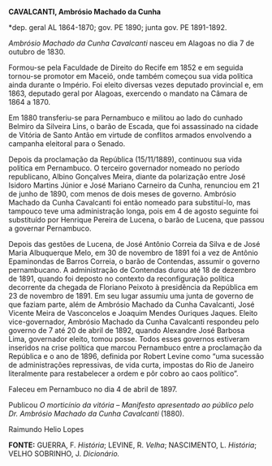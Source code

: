 **CAVALCANTI, Ambrósio Machado da Cunha**

\*dep. geral AL 1864-1870; gov. PE 1890; junta gov. PE 1891-1892.

*Ambrósio Machado da Cunha Cavalcanti* nasceu em Alagoas no dia 7 de
outubro de 1830.

Formou-se pela Faculdade de Direito do Recife em 1852 e em seguida
tornou-se promotor em Maceió, onde também começou sua vida política
ainda durante o Império. Foi eleito diversas vezes deputado provincial
e, em 1863, deputado geral por Alagoas, exercendo o mandato na Câmara de
1864 a 1870.

Em 1880 transferiu-se para Pernambuco e militou ao lado do cunhado
Belmiro da Silveira Lins, o barão de Escada, que foi assassinado na
cidade de Vitória de Santo Antão em virtude de conflitos armados
envolvendo a campanha eleitoral para o Senado.

Depois da proclamação da República (15/11/1889), continuou sua vida
política em Pernambuco. O terceiro governador nomeado no período
republicano, Albino Gonçalves Meira, diante da polarização entre José
Isidoro Martins Júnior e José Mariano Carneiro da Cunha, renunciou em 21
de junho de 1890, com menos de dois meses de governo. Ambrósio Machado
da Cunha Cavalcanti foi então nomeado para substituí-lo, mas tampouco
teve uma administração longa, pois em 4 de agosto seguinte foi
substituído por Henrique Pereira de Lucena, o barão de Lucena, que
passou a governar Pernambuco.

Depois das gestões de Lucena, de José Antônio Correia da Silva e de José
Maria Albuquerque Melo, em 30 de novembro de 1891 foi a vez de Antônio
Epaminondas de Barros Correia, o barão de Contendas, assumir o governo
pernambucano. A administração de Contendas durou até 18 de dezembro de
1891, quando foi deposto no contexto da reconfiguração política
decorrente da chegada de Floriano Peixoto à presidência da República em
23 de novembro de 1891. Em seu lugar assumiu uma junta de governo de que
faziam parte, além de Ambrósio Machado da Cunha Cavalcanti, José Vicente
Meira de Vasconcelos e Joaquim Mendes Ouriques Jaques. Eleito
vice-governador, Ambrósio Machado da Cunha Cavalcanti respondeu pelo
governo de 7 até 20 de abril de 1892, quando Alexandre José Barbosa
Lima, governador eleito, tomou posse. Todos esses governos estiveram
inseridos na crise política que marcou Pernambuco entre a proclamação da
República e o ano de 1896, definida por Robert Levine como “uma sucessão
de administrações repressivas, de vida curta, impostas do Rio de Janeiro
literalmente para restabelecer a ordem e pôr cobro ao caos político”.

Faleceu em Pernambuco no dia 4 de abril de 1897.

Publicou *O morticínio da vitória – Manifesto apresentado ao público
pelo Dr. Ambrósio Machado da Cunha Cavalcanti* (1880).

Raimundo Helio Lopes

**FONTE:** GUERRA, F. *História*; LEVINE, R. *Velha*; NASCIMENTO, L.
*História*; VELHO SOBRINHO, J. *Dicionário.*
